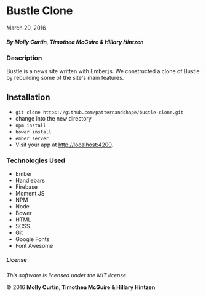 # Bustle Clone

March 29, 2016

##### By Molly Curtin, Timothea McGuire &amp; Hillary Hintzen

### Description

Bustle is a news site written with Ember.js. We constructed a clone of Bustle by rebuilding some of the site's main features.

## Installation

* `git clone https://github.com/patternandshape/bustle-clone.git`
*   change into the new directory
* `npm install`
* `bower install`
* `ember server`
* Visit your app at [http://localhost:4200](http://localhost:4200).

### Technologies Used

* Ember
* Handlebars
* Firebase
* Moment JS
* NPM
* Node
* Bower
* HTML
* SCSS
* Git
* Google Fonts
* Font Awesome

##### License

*This software is licensed under the MIT license.*

&copy; 2016 **Molly Curtin, Timothea McGuire &amp; Hillary Hintzen**

